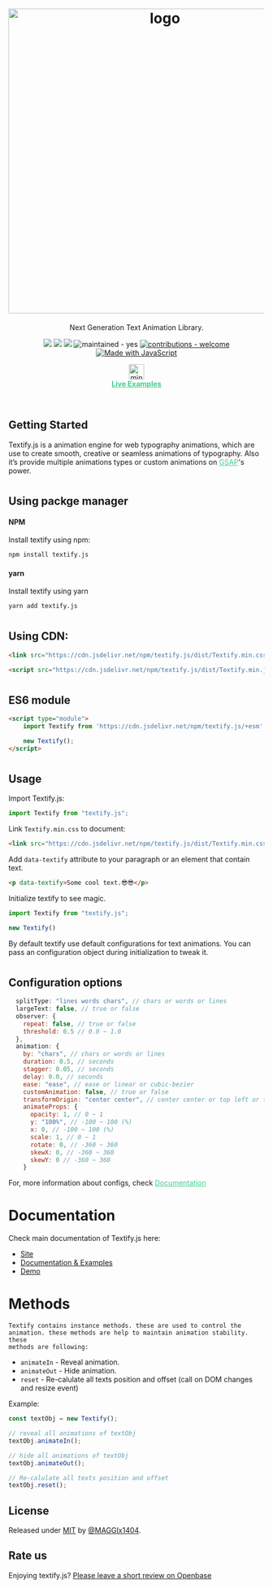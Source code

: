 <div align="center">
  <h1>
    <img width="600" src="https://res.cloudinary.com/drnquxnie/image/upload/v1690790528/logo_djcdby.svg" alt="logo">
  </h1>
  <p>Next Generation Text Animation Library.</p>
  <p>
    <img src="https://data.jsdelivr.com/v1/package/npm/textify.js/badge?style=rounded">
    <img src="https://img.shields.io/npm/v/textify.js?color=green&label=version">
    <img src="https://img.shields.io/badge/License-MIT-green">
    <img src="https://img.shields.io/badge/maintained-yes-green" alt="maintained - yes">
    <a href="/CONTRIBUTING.md" title="Go to contributions doc"><img src="https://img.shields.io/badge/contributions-welcome-green" alt="contributions - welcome"></a>
    <a href="https://www.javascript.com/" title="Go to JavaScript homepage"><img src="https://img.shields.io/badge/Made_with-JavaScript-green?logo=javascript&logoColor=yellow" alt="Made with JavaScript"></a>
  </p>
  <p>
    <a href="https://maggix1404.github.io/Textify-js/" target="_blank">
    <img src="https://res.cloudinary.com/drnquxnie/image/upload/v1690790528/mini-logo_tzz6do.svg" alt='mini-logo' width='30px'>
    <br>
    <b style='color:#3FCF8E; text-decoration: 1px underline #3FCF8E;'>Live Examples</b></a>
  </p>
</div>
<br>

## Getting Started
Textify.js is a animation engine for web typography animations, which are use to create smooth, creative or seamless animations of typography. Also it’s provide multiple
animations types or custom animations on <a href="https://greensock.com/gsap/" target="_blank" style="color:#3FCF8E;">GSAP</a>'s power.

#
## Using packge manager

#### NPM
Install textify using npm:
```sh
npm install textify.js
```

#### yarn
Install textify using yarn
```sh
yarn add textify.js
```

#
## Using CDN:
```html
<link src="https://cdn.jsdelivr.net/npm/textify.js/dist/Textify.min.css" rel="stylesheet"/>

<script src="https://cdn.jsdelivr.net/npm/textify.js/dist/Textify.min.js"></script>
```

#
## ES6 module
```html
<script type="module">
    import Textify from 'https://cdn.jsdelivr.net/npm/textify.js/+esm';

    new Textify();
</script>
```

#
## Usage
Import Textify.js:
```javascript
import Textify from "textify.js";
```

Link ```Textify.min.css``` to document:

```html
<link src="https://cdn.jsdelivr.net/npm/textify.js/dist/Textify.min.css" rel="stylesheet"/>
```

Add `data-textify` attribute to your paragraph or an element that contain text.
```html
<p data-textify>Some cool text.😎😎</p>
```

Initialize textify to see magic.
```javascript
import Textify from "textify.js";

new Textify()
```

<p>By default textify use default configurations for text animations. You can pass an configuration object during initialization to tweak it.</p>

#
## Configuration options

```javascript
  splitType: "lines words chars", // chars or words or lines
  largeText: false, // true or false
  observer: {
    repeat: false, // true or false
    threshold: 0.5 // 0.0 ~ 1.0
  },
  animation: {
    by: "chars", // chars or words or lines
    duration: 0.5, // seconds
    stagger: 0.05, // seconds
    delay: 0.0, // seconds
    ease: "ease", // ease or linear or cubic-bezier
    customAnimation: false, // true or false
    transformOrigin: "center center", // center center or top left or top center or top right or center right or bottom right or bottom center or bottom left or center left
    animateProps: {
      opacity: 1, // 0 ~ 1
      y: "100%", // -100 ~ 100 (%)
      x: 0, // -100 ~ 100 (%)
      scale: 1, // 0 ~ 1
      rotate: 0, // -360 ~ 360
      skewX: 0, // -360 ~ 360
      skewY: 0 // -360 ~ 360
    }
```

For, more information about configs, check <a href="/" target="_blank" style="color:#3FCF8E;">Documentation</a>

#
# Documentation
Check main documentation of Textify.js here:

- [Site](https://maggix1404.github.io/Textify-js/)
- [Documentation & Examples](https://maggix1404.github.io/Textify-js/guide/index.html)
- [Demo](https://maggix1404.github.io/Textify-js/index.html)

#
# Methods
    Textify contains instance methods. these are used to control the animation. these methods are help to maintain animation stability. these
    methods are following:

* `animateIn` - Reveal animation.
* `animateOut` - Hide animation.
* `reset` - Re-calulate all texts position and offset (call on DOM changes and resize event)

Example:
```javascript
const textObj = new Textify();

// reveal all animations of textObj
textObj.animateIn();

// hide all animations of textObj
textObj.animateOut();

// Re-calulate all texts position and offset
textObj.reset();

```

## License

Released under [MIT](/LICENSE) by [@MAGGIx1404](https://github.com/MAGGIx1404).

## Rate us

Enjoying textify.js? [Please leave a short review on Openbase](https://openbase.com/js/textify.js#rate)
